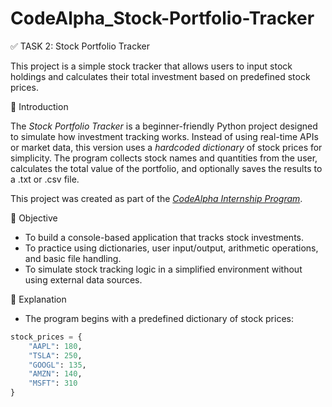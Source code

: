 # CodeAlpha_Stock-Portfolio-Tracker

✅ TASK 2: Stock Portfolio Tracker

This project is a simple stock tracker that allows users to input stock holdings and calculates their total investment based on predefined stock prices.

📝 Introduction

The *Stock Portfolio Tracker* is a beginner-friendly Python project designed to simulate how investment tracking works. Instead of using real-time APIs or market data, this version uses a *hardcoded dictionary* of stock prices for simplicity. The program collects stock names and quantities from the user, calculates the total value of the portfolio, and optionally saves the results to a .txt or .csv file.

This project was created as part of the *[CodeAlpha Internship Program](https://codealpha.tech)*.

🎯 Objective

- To build a console-based application that tracks stock investments.
- To practice using dictionaries, user input/output, arithmetic operations, and basic file handling.
- To simulate stock tracking logic in a simplified environment without using external data sources.

📖 Explanation

- The program begins with a predefined dictionary of stock prices:

```python
stock_prices = {
    "AAPL": 180,
    "TSLA": 250,
    "GOOGL": 135,
    "AMZN": 140,
    "MSFT": 310
}
